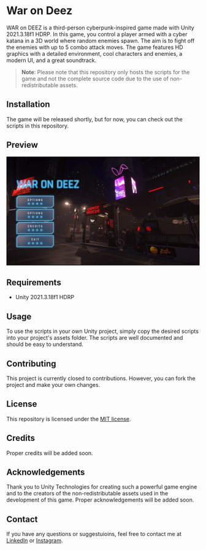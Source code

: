 # War on Deez

WAR on DEEZ is a third-person cyberpunk-inspired game made with Unity 2021.3.18f1 HDRP. In this game, you control a player armed with a cyber katana in a 3D world where random enemies spawn. The aim is to fight off the enemies with up to 5 combo attack moves. The game features HD graphics with a detailed environment, cool characters and enemies, a modern UI, and a great soundtrack.<br>

> **Note**: Please note that this repository only hosts the scripts for the game and not the complete source code due to the use of non-redistributable assets.

## Installation

The game will be released shortly, but for now, you can check out the scripts in this repository.

## Preview

![Sneakpeak Image for game UI and Envireonment](./Images/Screenshot%202023-04-15%20014524.png)

## Requirements

-   Unity 2021.3.18f1 HDRP

## Usage

To use the scripts in your own Unity project, simply copy the desired scripts into your project's assets folder. The scripts are well documented and should be easy to understand.

## Contributing

This project is currently closed to contributions. However, you can fork the project and make your own changes.

## License

This repository is licensed under the [MIT license](./LICENSE.txt).

## Credits

Proper credits will be added soon.

## Acknowledgements

Thank you to Unity Technologies for creating such a powerful game engine and to the creators of the non-redistributable assets used in the development of this game. Proper acknowledgements will be added soon.

## Contact

If you have any questions or suggestuioins, feel free to contact me at [LinkedIn](https://www.linkedin.com/in/ali-qadir-1509b1226/) or [Instagram](https://www.instagram.com/oily.oli/).
